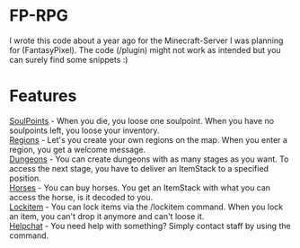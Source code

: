 # FP-RPG
I wrote this code about a year ago for the Minecraft-Server I was planning for (FantasyPixel). The code (/plugin) might not work as intended but you can surely find some snippets :)

# Features
<a href="https://github.com/zManuu/FP-RPG/tree/master/src/de/zmanuu/dev/lebenspunkte">SoulPoints</a> - When you die, you loose one soulpoint. When you have no soulpoints left, you loose your inventory.<br>
<a href="https://github.com/zManuu/FP-RPG/tree/master/src/de/zmanuu/dev/regions">Regions</a> - Let's you create your own regions on the map. When you enter a region, you get a welcome message.<br>
<a href="https://github.com/zManuu/FP-RPG/tree/master/src/de/zmanuu/dev/dungeons">Dungeons</a> - You can create dungeons with as many stages as you want. To access the next stage, you have to deliver an ItemStack to a specified position.<br>
<a href="https://github.com/zManuu/FP-RPG/tree/master/src/de/zmanuu/dev/horses">Horses</a> - You can buy horses. You get an ItemStack with what you can access the horse, is it decoded to you.<br>
<a href="https://github.com/zManuu/FP-RPG/blob/master/src/de/zmanuu/dev/commands/user/LockItem.java">Lockitem</a> - You can lock items via the /lockitem command. When you lock an item, you can't drop it anymore and can't loose it.<br>
<a href="https://github.com/zManuu/FP-RPG/blob/master/src/de/zmanuu/dev/commands/user/HelpChat.java">Helpchat</a> - You need help with something? Simply contact staff by using the command.
